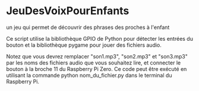 # JeuDesVoixPourEnfants
 un jeu qui permet de découvrir des phrases des proches à l'enfant
 
 Ce script utilise la bibliothèque GPIO de Python pour détecter les entrées du bouton et la bibliothèque pygame pour jouer des fichiers audio.
 
 Notez que vous devrez remplacer "son1.mp3", "son2.mp3" et "son3.mp3" par les noms des fichiers audio que vous souhaitez lire, et connecter le bouton à la broche 11 du Raspberry Pi Zero. Ce code peut être exécuté en utilisant la commande python nom_du_fichier.py dans le terminal du Raspberry Pi.
